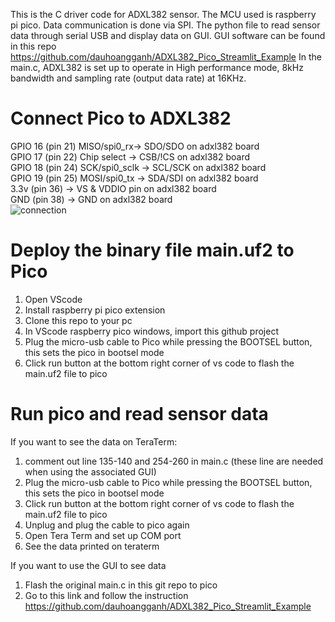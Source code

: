 
This is the C driver code for ADXL382 sensor. The MCU used is raspberry pi pico. Data communication is done via SPI.
The python file to read sensor data through serial USB and display data on GUI. GUI software can be found in this repo https://github.com/dauhoangganh/ADXL382_Pico_Streamlit_Example
In the main.c, ADXL382 is set up to operate in High performance mode, 8kHz bandwidth and sampling rate (output data rate) at 16KHz.

# Connect Pico to ADXL382
GPIO 16 (pin 21) MISO/spi0_rx-> SDO/SDO on adxl382 board  <br>
GPIO 17 (pin 22) Chip select -> CSB/!CS on adxl382 board <br>
GPIO 18 (pin 24) SCK/spi0_sclk -> SCL/SCK on adxl382 board <br>
GPIO 19 (pin 25) MOSI/spi0_tx -> SDA/SDI on adxl382 board <br>
3.3v (pin 36) -> VS & VDDIO pin on adxl382 board <br>
GND (pin 38)  -> GND on adxl382 board <br>
![connection](./images/connection.png)
# Deploy the binary file main.uf2 to Pico
1. Open VScode
2. Install raspberry pi pico extension
3. Clone this repo to your pc
4. In VScode raspberry pico windows, import this github project
5. Plug the micro-usb cable to Pico while pressing the BOOTSEL button, this sets the pico in bootsel mode
6. Click run button at the bottom right corner of vs code to flash the main.uf2 file to pico

# Run pico and read sensor data
If you want to see the data on TeraTerm:
1. comment out line 135-140 and 254-260 in main.c (these line are needed when using the associated GUI)
2. Plug the micro-usb cable to Pico while pressing the BOOTSEL button, this sets the pico in bootsel mode
3. Click run button at the bottom right corner of vs code to flash the main.uf2 file to pico
4. Unplug and plug the cable to pico again
5. Open Tera Term and set up COM port
6. See the data printed on teraterm

If you want to use the GUI to see data
1. Flash the original main.c in this git repo to pico
2. Go to this link and follow the instruction
 https://github.com/dauhoangganh/ADXL382_Pico_Streamlit_Example
